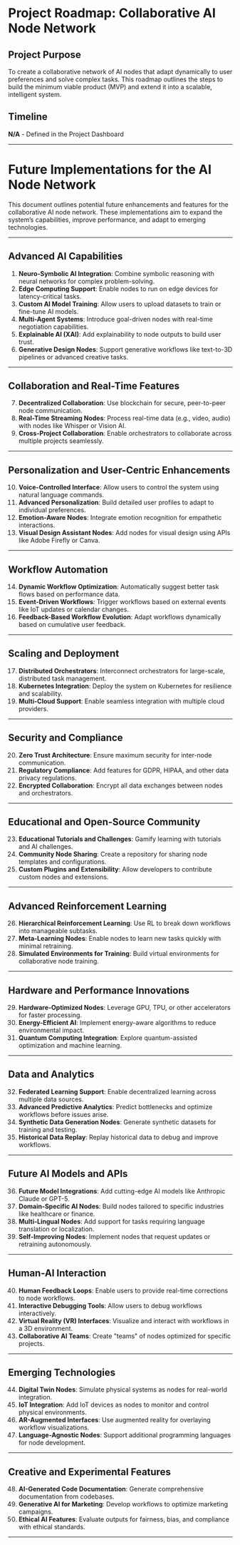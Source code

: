 # Project Roadmap: Collaborative AI Node Network

## **Project Purpose**
To create a collaborative network of AI nodes that adapt dynamically to user preferences and solve complex tasks. This roadmap outlines the steps to build the minimum viable product (MVP) and extend it into a scalable, intelligent system.

## **Timeline**
**N/A** - Defined in the Project Dashboard

---

# Future Implementations for the AI Node Network

This document outlines potential future enhancements and features for the collaborative AI node network. These implementations aim to expand the system’s capabilities, improve performance, and adapt to emerging technologies.

---

## Advanced AI Capabilities
1. **Neuro-Symbolic AI Integration**: Combine symbolic reasoning with neural networks for complex problem-solving.  
2. **Edge Computing Support**: Enable nodes to run on edge devices for latency-critical tasks.  
3. **Custom AI Model Training**: Allow users to upload datasets to train or fine-tune AI models.  
4. **Multi-Agent Systems**: Introduce goal-driven nodes with real-time negotiation capabilities.  
5. **Explainable AI (XAI)**: Add explainability to node outputs to build user trust.  
6. **Generative Design Nodes**: Support generative workflows like text-to-3D pipelines or advanced creative tasks.  

---

## Collaboration and Real-Time Features
7. **Decentralized Collaboration**: Use blockchain for secure, peer-to-peer node communication.  
8. **Real-Time Streaming Nodes**: Process real-time data (e.g., video, audio) with nodes like Whisper or Vision AI.  
9. **Cross-Project Collaboration**: Enable orchestrators to collaborate across multiple projects seamlessly.  

---

## Personalization and User-Centric Enhancements
10. **Voice-Controlled Interface**: Allow users to control the system using natural language commands.  
11. **Advanced Personalization**: Build detailed user profiles to adapt to individual preferences.  
12. **Emotion-Aware Nodes**: Integrate emotion recognition for empathetic interactions.  
13. **Visual Design Assistant Nodes**: Add nodes for visual design using APIs like Adobe Firefly or Canva.  

---

## Workflow Automation
14. **Dynamic Workflow Optimization**: Automatically suggest better task flows based on performance data.  
15. **Event-Driven Workflows**: Trigger workflows based on external events like IoT updates or calendar changes.  
16. **Feedback-Based Workflow Evolution**: Adapt workflows dynamically based on cumulative user feedback.  

---

## Scaling and Deployment
17. **Distributed Orchestrators**: Interconnect orchestrators for large-scale, distributed task management.  
18. **Kubernetes Integration**: Deploy the system on Kubernetes for resilience and scalability.  
19. **Multi-Cloud Support**: Enable seamless integration with multiple cloud providers.  

---

## Security and Compliance
20. **Zero Trust Architecture**: Ensure maximum security for inter-node communication.  
21. **Regulatory Compliance**: Add features for GDPR, HIPAA, and other data privacy regulations.  
22. **Encrypted Collaboration**: Encrypt all data exchanges between nodes and orchestrators.  

---

## Educational and Open-Source Community
23. **Educational Tutorials and Challenges**: Gamify learning with tutorials and AI challenges.  
24. **Community Node Sharing**: Create a repository for sharing node templates and configurations.  
25. **Custom Plugins and Extensibility**: Allow developers to contribute custom nodes and extensions.  

---

## Advanced Reinforcement Learning
26. **Hierarchical Reinforcement Learning**: Use RL to break down workflows into manageable subtasks.  
27. **Meta-Learning Nodes**: Enable nodes to learn new tasks quickly with minimal retraining.  
28. **Simulated Environments for Training**: Build virtual environments for collaborative node training.  

---

## Hardware and Performance Innovations
29. **Hardware-Optimized Nodes**: Leverage GPU, TPU, or other accelerators for faster processing.  
30. **Energy-Efficient AI**: Implement energy-aware algorithms to reduce environmental impact.  
31. **Quantum Computing Integration**: Explore quantum-assisted optimization and machine learning.  

---

## Data and Analytics
32. **Federated Learning Support**: Enable decentralized learning across multiple data sources.  
33. **Advanced Predictive Analytics**: Predict bottlenecks and optimize workflows before issues arise.  
34. **Synthetic Data Generation Nodes**: Generate synthetic datasets for training and testing.  
35. **Historical Data Replay**: Replay historical data to debug and improve workflows.  

---

## Future AI Models and APIs
36. **Future Model Integrations**: Add cutting-edge AI models like Anthropic Claude or GPT-5.  
37. **Domain-Specific AI Nodes**: Build nodes tailored to specific industries like healthcare or finance.  
38. **Multi-Lingual Nodes**: Add support for tasks requiring language translation or localization.  
39. **Self-Improving Nodes**: Implement nodes that request updates or retraining autonomously.  

---

## Human-AI Interaction
40. **Human Feedback Loops**: Enable users to provide real-time corrections to node workflows.  
41. **Interactive Debugging Tools**: Allow users to debug workflows interactively.  
42. **Virtual Reality (VR) Interfaces**: Visualize and interact with workflows in a 3D environment.  
43. **Collaborative AI Teams**: Create "teams" of nodes optimized for specific projects.  

---

## Emerging Technologies
44. **Digital Twin Nodes**: Simulate physical systems as nodes for real-world integration.  
45. **IoT Integration**: Add IoT devices as nodes to monitor and control physical environments.  
46. **AR-Augmented Interfaces**: Use augmented reality for overlaying workflow visualizations.  
47. **Language-Agnostic Nodes**: Support additional programming languages for node development.  

---

## Creative and Experimental Features
48. **AI-Generated Code Documentation**: Generate comprehensive documentation from codebases.  
49. **Generative AI for Marketing**: Develop workflows to optimize marketing campaigns.  
50. **Ethical AI Features**: Evaluate outputs for fairness, bias, and compliance with ethical standards.  

---

